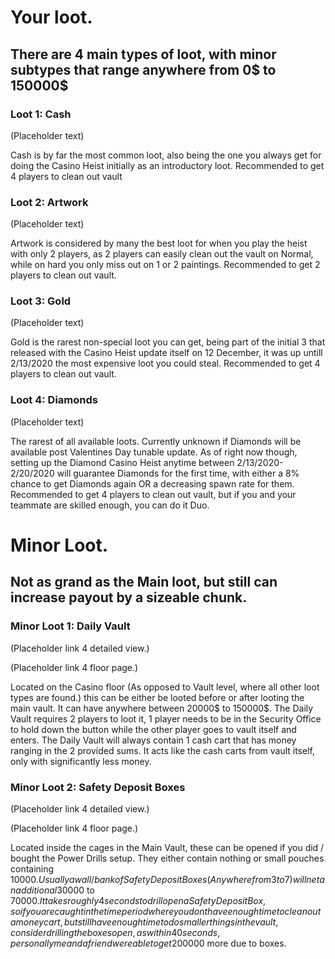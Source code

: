 # Your loot.

## There are 4 main types of loot, with minor subtypes that range anywhere from 0$ to 150000$

### Loot 1: Cash

(Placeholder text)

Cash is by far the most common loot, also being the one you always get for doing the Casino Heist initially as an introductory loot. Recommended to get 4 players to clean out vault

### Loot 2: Artwork

(Placeholder text)

Artwork is considered by many the best loot for when you play the heist with only 2 players, as 2 players can easily clean out the vault on Normal, while on hard you only miss out on 1 or 2 paintings. Recommended to get 2 players to clean out vault.

### Loot 3: Gold

(Placeholder text)

Gold is the rarest non-special loot you can get, being part of the initial 3 that released with the Casino Heist update itself on 12 December, it was up untill 2/13/2020 the most expensive loot you could steal. Recommended to get 4 players to clean out vault.

### Loot 4: Diamonds

(Placeholder text)

The rarest of all available loots. Currently unknown if Diamonds will be available post Valentines Day tunable update. As of right now though, setting up the Diamond Casino Heist anytime between 2/13/2020-2/20/2020 will guarantee Diamonds for the first time, with either a 8% chance to get Diamonds again OR a decreasing spawn rate for them. Recommended to get 4 players to clean out vault, but if you and your teammate are skilled enough, you can do it Duo.

# Minor Loot.

## Not as grand as the Main loot, but still can increase payout by a sizeable chunk.

### Minor Loot 1: Daily Vault

(Placeholder link 4 detailed view.)

(Placeholder link 4 floor page.)

Located on the Casino floor (As opposed to Vault level, where all other loot types are found.) this can be either be looted before or after looting the main vault. It can have anywhere between 20000$ to 150000$. The Daily Vault requires 2 players to loot it, 1 player needs to be in the Security Office to hold down the button while the other player goes to vault itself and enters. The Daily Vault will always contain 1 cash cart that has money ranging in the 2 provided sums. It acts like the cash carts from vault itself, only with significantly less money.

### Minor Loot 2: Safety Deposit Boxes

(Placeholder link 4 detailed view.)

(Placeholder link 4 floor page.)

Located inside the cages in the Main Vault, these can be opened if you did / bought the Power Drills setup. They either contain nothing or small pouches containing 10000$. Usually a wall / bank of Safety Deposit Boxes (Anywhere from 3 to 7) will net an additional 30000$ to 70000$. It takes roughly 4 seconds to drill open a Safety Deposit Box, so if you are caught in the time period where you dont have enough time to clean out a money cart, but still have enough time to do smaller things in the vault, consider drilling the boxes open, as within 40 seconds, personally me and a friend were able to get 200000$ more due to boxes.
